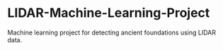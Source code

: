 # LIDAR-Machine-Learning-Project
Machine learning project for detecting ancient foundations using LIDAR data.
